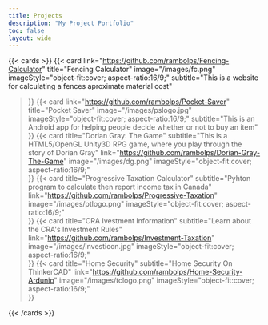 ```yaml
---
title: Projects
description: "My Project Portfolio"
toc: false
layout: wide
---
```


{{< cards >}}
  {{< card
        link="https://github.com/rambolps/Fencing-Calculator"
        title="Fencing Calculator"
        image="/images/fc.png"
        imageStyle="object-fit:cover; aspect-ratio:16/9;"
        subtitle="This is a website for calculating a fences aproximate material cost"
  >}}
  {{< card
        link="https://github.com/rambolps/Pocket-Saver"
        title="Pocket Saver"
        image="/images/pslogo.jpg"
        imageStyle="object-fit:cover; aspect-ratio:16/9;"
        subtitle="This is an Android app for helping people decide whether or not to buy an item"
  >}}
  {{< card
        title="Dorian Gray: The Game"
        subtitle="This is a HTML5/OpenGL Unity3D RPG game, where you play through the story of Dorian Gray"
        link="https://github.com/rambolps/Dorian-Gray-The-Game"
        image="/images/dg.png"
        imageStyle="object-fit:cover; aspect-ratio:16/9;"  
  >}}
  {{< card
        title="Progressive Taxation Calculator"
        subtitle="Pyhton program to calculate then report income tax in Canada"
        link="https://github.com/rambolps/Progressive-Taxation"
        image="/images/ptlogo.png"
        imageStyle="object-fit:cover; aspect-ratio:16/9;"  
  >}}
  {{< card
        title="CRA Ivestment Information"
        subtitle="Learn about the CRA's Investment Rules"
        link="https://github.com/rambolps/Investment-Taxation"
        image="/images/investicon.jpg"
        imageStyle="object-fit:cover; aspect-ratio:16/9;"  
  >}}
  {{< card
        title="Home Security"
        subtitle="Home Security On ThinkerCAD"
        link="https://github.com/rambolps/Home-Security-Ardunio"
        image="/images/tclogo.png"
        imageStyle="object-fit:cover; aspect-ratio:16/9;"  
  >}}
  
  

{{< /cards >}}